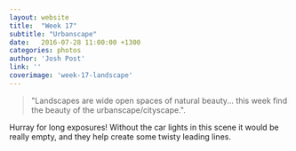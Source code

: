 ```yaml
---
layout: website
title:  "Week 17"
subtitle: "Urbanscape"
date:   2016-07-28 11:00:00 +1300
categories: photos
author: 'Josh Post'
link: ''
coverimage: 'week-17-landscape'
---
```


> "Landscapes are wide open spaces of natural beauty... this week find the beauty of the urbanscape/cityscape.".

Hurray for long exposures! Without the car lights in this scene it would be really empty, and they help create some twisty leading lines. 